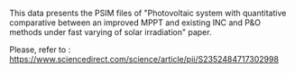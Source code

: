 This data presents the PSIM files of "Photovoltaic system with quantitative comparative between an improved MPPT and existing INC and P&O methods under fast varying of solar irradiation" paper.

Please, refer to :
https://www.sciencedirect.com/science/article/pii/S2352484717302998

